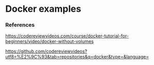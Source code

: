 # Docker examples

### References

https://codereviewvideos.com/course/docker-tutorial-for-beginners/video/docker-without-volumes

https://github.com/codereviewvideos?utf8=%E2%9C%93&tab=repositories&q=docker&type=&language=
